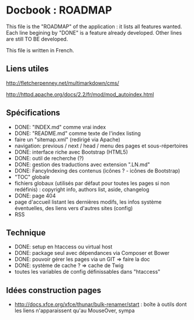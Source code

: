 # Docbook : ROADMAP

This file is the "ROADMAP" of the application : it lists all features wanted. Each line 
begining by "DONE" is a feature already developed. Other lines are still TO BE developed.

This file is written in French.


## Liens utiles

<http://fletcherpenney.net/multimarkdown/cms/>

<http://httpd.apache.org/docs/2.2/fr/mod/mod_autoindex.html>


## Spécifications

- DONE: "INDEX.md" comme vrai index
- DONE: "README.md" comme texte de l'index listing
- faire un "sitemap.xml" (redirigé via Apache)
- navigation: previous / next / head / menu des pages et sous-répertoires
- DONE: interface riche avec Bootstrap (HTML5)
- DONE: outil de recherche (?)
- DONE: gestion des traductions avec extension ".LN.md"
- DONE: FancyIndexing des contenus (icônes ? - icônes de Bootstrap)
- "TOC" globale
- fichiers globaux (utilisés par défaut pour toutes les pages si non redéfinis) : copyright info, authors list, aside, changelog
- DONE: page 404
- page d'accueil listant les dernières modifs, les infos système éventuelles, des liens vers d'autres sites (config)
- RSS


## Technique

- DONE: setup en htaccess ou virtual host
- DONE: package seul avec dépendances via Composer et Bower
- DONE: pouvoir gérer les pages via un GIT => faire la doc
- DONE: système de cache ? => cache de Twig
- toutes les variables de config définissables dans "htaccess"


## Idées construction pages

- <http://docs.xfce.org/xfce/thunar/bulk-renamer/start> : boîte à outils dont les liens n'apparaissent qu'au MouseOver, sympa

